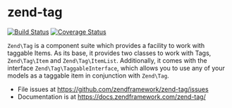 # zend-tag

[![Build Status](https://secure.travis-ci.org/zendframework/zend-tag.svg?branch=master)](https://secure.travis-ci.org/zendframework/zend-tag)
[![Coverage Status](https://coveralls.io/repos/github/zendframework/zend-tag/badge.svg?branch=master)](https://coveralls.io/github/zendframework/zend-tag?branch=master)

`Zend\Tag` is a component suite which provides a facility to work with taggable
Items. As its base, it provides two classes to work with Tags, `Zend\Tag\Item`
and `Zend\Tag\ItemList`. Additionally, it comes with the interface
`Zend\Tag\TaggableInterface`, which allows you to use any of your models as a
taggable item in conjunction with `Zend\Tag`.


- File issues at https://github.com/zendframework/zend-tag/issues
- Documentation is at https://docs.zendframework.com/zend-tag/
